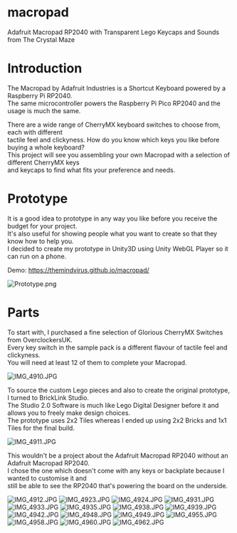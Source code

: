 # macropad

Adafruit Macropad RP2040 with Transparent Lego Keycaps and Sounds from The Crystal Maze

# Introduction
The Macropad by Adafruit Industries is a Shortcut Keyboard powered by a Raspberry Pi RP2040. \
The same microcontroller powers the Raspberry Pi Pico RP2040 and the usage is much the same.

There are a wide range of CherryMX keyboard switches to choose from, each with different \
tactile feel and clickyness. How do you know which keys you like before buying a whole keyboard? \
This project will see you assembling your own Macropad with a selection of different CherryMX keys \
and keycaps to find what fits your preference and needs.

# Prototype
It is a good idea to prototype in any way you like before you receive the budget for your project. \
It's also useful for showing people what you want to create so that they know how to help you. \
I decided to create my prototype in Unity3D using Unity WebGL Player so it can run on a phone.

Demo: https://themindvirus.github.io/macropad/

![Prototype.png](https://github.com/TheMindVirus/macropad/blob/main/Visual%20Assets/Prototype.png)

# Parts
To start with, I purchased a fine selection of Glorious CherryMX Switches from OverclockersUK. \
Every key switch in the sample pack is a different flavour of tactile feel and clickyness. \
You will need at least 12 of them to complete your Macropad.

![IMG_4910.JPG](https://github.com/TheMindVirus/macropad/blob/main/Visual%20Assets/IMG_4910.JPG)

To source the custom Lego pieces and also to create the original prototype, I turned to BrickLink Studio. \
The Studio 2.0 Software is much like Lego Digital Designer before it and allows you to freely make design choices. \
The prototype uses 2x2 Tiles whereas I ended up using 2x2 Bricks and 1x1 Tiles for the final build.

![IMG_4911.JPG](https://github.com/TheMindVirus/macropad/blob/main/Visual%20Assets/IMG_4911.JPG)

This wouldn't be a project about the Adafruit Macropad RP2040 without an Adafruit Macropad RP2040. \
I chose the one which doesn't come with any keys or backplate because I wanted to customise it and \
still be able to see the RP2040 that's powering the board on the underside.

![IMG_4912.JPG](https://github.com/TheMindVirus/macropad/blob/main/Visual%20Assets/IMG_4912.JPG)
![IMG_4923.JPG](https://github.com/TheMindVirus/macropad/blob/main/Visual%20Assets/IMG_4923.JPG)
![IMG_4924.JPG](https://github.com/TheMindVirus/macropad/blob/main/Visual%20Assets/IMG_4924.JPG)
![IMG_4931.JPG](https://github.com/TheMindVirus/macropad/blob/main/Visual%20Assets/IMG_4931.JPG)
![IMG_4933.JPG](https://github.com/TheMindVirus/macropad/blob/main/Visual%20Assets/IMG_4933.JPG)
![IMG_4935.JPG](https://github.com/TheMindVirus/macropad/blob/main/Visual%20Assets/IMG_4935.JPG)
![IMG_4938.JPG](https://github.com/TheMindVirus/macropad/blob/main/Visual%20Assets/IMG_4938.JPG)
![IMG_4939.JPG](https://github.com/TheMindVirus/macropad/blob/main/Visual%20Assets/IMG_4939.JPG)
![IMG_4942.JPG](https://github.com/TheMindVirus/macropad/blob/main/Visual%20Assets/IMG_4942.JPG)
![IMG_4948.JPG](https://github.com/TheMindVirus/macropad/blob/main/Visual%20Assets/IMG_4948.JPG)
![IMG_4949.JPG](https://github.com/TheMindVirus/macropad/blob/main/Visual%20Assets/IMG_4949.JPG)
![IMG_4955.JPG](https://github.com/TheMindVirus/macropad/blob/main/Visual%20Assets/IMG_4955.JPG)
![IMG_4958.JPG](https://github.com/TheMindVirus/macropad/blob/main/Visual%20Assets/IMG_4958.JPG)
![IMG_4960.JPG](https://github.com/TheMindVirus/macropad/blob/main/Visual%20Assets/IMG_4960.JPG)
![IMG_4962.JPG](https://github.com/TheMindVirus/macropad/blob/main/Visual%20Assets/IMG_4962.JPG)

